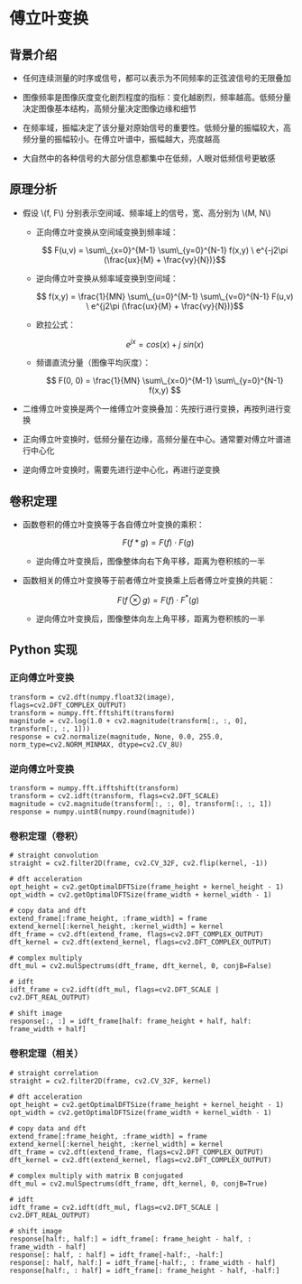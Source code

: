 <script type="text/javascript" src="http://cdn.mathjax.org/mathjax/latest/MathJax.js?config=default"></script>

# 傅立叶变换

## 背景介绍

- 任何连续测量的时序或信号，都可以表示为不同频率的正弦波信号的无限叠加

- 图像频率是图像灰度变化剧烈程度的指标：变化越剧烈，频率越高。低频分量决定图像基本结构，高频分量决定图像边缘和细节

- 在频率域，振幅决定了该分量对原始信号的重要性。低频分量的振幅较大，高频分量的振幅较小。在傅立叶谱中，振幅越大，亮度越高

- 大自然中的各种信号的大部分信息都集中在低频，人眼对低频信号更敏感

## 原理分析

- 假设 \\(f, F\\) 分别表示空间域、频率域上的信号，宽、高分别为 \\(M, N\\)

	- 正向傅立叶变换从空间域变换到频率域：

		$$ F(u,v) = \sum\_{x=0}^{M-1} \sum\_{y=0}^{N-1} f(x,y) \ e^{-j2\pi (\frac{ux}{M} + \frac{vy}{N})}$$

	- 逆向傅立叶变换从频率域变换到空间域：

		$$ f(x,y) = \frac{1}{MN} \sum\_{u=0}^{M-1} \sum\_{v=0}^{N-1} F(u,v) \ e^{j2\pi (\frac{ux}{M} + \frac{vy}{N})}$$
		
	- 欧拉公式：
	
		$$ e^{jx} = cos(x) + j\ sin(x) $$ 

	- 频谱直流分量（图像平均灰度）：
	
		$$ F(0, 0) = \frac{1}{MN} \sum\_{x=0}^{M-1} \sum\_{y=0}^{N-1} f(x,y) $$

- 二维傅立叶变换是两个一维傅立叶变换叠加：先按行进行变换，再按列进行变换

- 正向傅立叶变换时，低频分量在边缘，高频分量在中心。通常要对傅立叶谱进行中心化

- 逆向傅立叶变换时，需要先进行逆中心化，再进行逆变换

## 卷积定理

- 函数卷积的傅立叶变换等于各自傅立叶变换的乘积：

	$$F(f * g) = F(f) \cdot F(g)$$
	
	- 逆向傅立叶变换后，图像整体向右下角平移，距离为卷积核的一半

- 函数相关的傅立叶变换等于前者傅立叶变换乘上后者傅立叶变换的共轭：

	$$F(f \otimes g) = F(f) \cdot F^{*}(g)$$
	
	- 逆向傅立叶变换后，图像整体向左上角平移，距离为卷积核的一半

## Python 实现
 
### 正向傅立叶变换

```
transform = cv2.dft(numpy.float32(image), flags=cv2.DFT_COMPLEX_OUTPUT)
transform = numpy.fft.fftshift(transform)
magnitude = cv2.log(1.0 + cv2.magnitude(transform[:, :, 0], transform[:, :, 1]))
response = cv2.normalize(magnitude, None, 0.0, 255.0, norm_type=cv2.NORM_MINMAX, dtype=cv2.CV_8U)
``` 

### 逆向傅立叶变换

```
transform = numpy.fft.ifftshift(transform)
transform = cv2.idft(transform, flags=cv2.DFT_SCALE)
magnitude = cv2.magnitude(transform[:, :, 0], transform[:, :, 1])
response = numpy.uint8(numpy.round(magnitude))
```

### 卷积定理（卷积）

```
# straight convolution
straight = cv2.filter2D(frame, cv2.CV_32F, cv2.flip(kernel, -1))

# dft acceleration
opt_height = cv2.getOptimalDFTSize(frame_height + kernel_height - 1)
opt_width = cv2.getOptimalDFTSize(frame_width + kernel_width - 1)

# copy data and dft
extend_frame[:frame_height, :frame_width] = frame
extend_kernel[:kernel_height, :kernel_width] = kernel
dft_frame = cv2.dft(extend_frame, flags=cv2.DFT_COMPLEX_OUTPUT)
dft_kernel = cv2.dft(extend_kernel, flags=cv2.DFT_COMPLEX_OUTPUT)

# complex multiply
dft_mul = cv2.mulSpectrums(dft_frame, dft_kernel, 0, conjB=False)

# idft
idft_frame = cv2.idft(dft_mul, flags=cv2.DFT_SCALE | cv2.DFT_REAL_OUTPUT)

# shift image
response[:, :] = idft_frame[half: frame_height + half, half: frame_width + half]
```

### 卷积定理（相关）

```
# straight correlation
straight = cv2.filter2D(frame, cv2.CV_32F, kernel)

# dft acceleration
opt_height = cv2.getOptimalDFTSize(frame_height + kernel_height - 1)
opt_width = cv2.getOptimalDFTSize(frame_width + kernel_width - 1)

# copy data and dft
extend_frame[:frame_height, :frame_width] = frame
extend_kernel[:kernel_height, :kernel_width] = kernel
dft_frame = cv2.dft(extend_frame, flags=cv2.DFT_COMPLEX_OUTPUT)
dft_kernel = cv2.dft(extend_kernel, flags=cv2.DFT_COMPLEX_OUTPUT)

# complex multiply with matrix B conjugated
dft_mul = cv2.mulSpectrums(dft_frame, dft_kernel, 0, conjB=True)

# idft
idft_frame = cv2.idft(dft_mul, flags=cv2.DFT_SCALE | cv2.DFT_REAL_OUTPUT)

# shift image
response[half:, half:] = idft_frame[: frame_height - half, : frame_width - half]
response[: half, : half] = idft_frame[-half:, -half:]
response[: half, half:] = idft_frame[-half:, : frame_width - half]
response[half:, : half] = idft_frame[: frame_height - half, -half:]
```